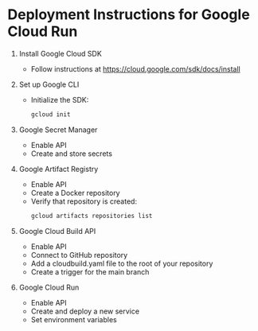 # Deployment Instructions for Google Cloud Run

1. Install Google Cloud SDK
    - Follow instructions at https://cloud.google.com/sdk/docs/install

2. Set up Google CLI
    - Initialize the SDK: 
        ```bash
        gcloud init
        ```

3. Google Secret Manager
    - Enable API
    - Create and store secrets

4. Google Artifact Registry
    - Enable API
    - Create a Docker repository
    - Verify that repository is created:
        ```bash
        gcloud artifacts repositories list
        ```

5. Google Cloud Build API
    - Enable API
    - Connect to GitHub repository
    - Add a cloudbuild.yaml file to the root of your repository
    - Create a trigger for the main branch

6. Google Cloud Run
    - Enable API
    - Create and deploy a new service
    - Set environment variables

